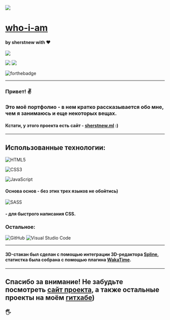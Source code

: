 ![](https://sherstnew.ml/assets/images/glass.svg)
# [who-i-am](https://sherstnew.ml "who-i-am") 
#### by sherstnew with ❤

![](https://sherstnew.ml/assets/images/sdelano.png)

![](https://img.shields.io/github/languages/count/sherstnew/who-i-am) ![](https://img.shields.io/github/repo-size/sherstnew/who-i-am)

![forthebadge](https://forthebadge.com/images/badges/works-on-my-machine.svg)


------------

### Привет! ✌ 
### Это моё портфолио - в нем кратко рассказывается обо мне, чем я занимаюсь и еще некоторых вещах.
#### Кстати, у этого проекта есть сайт - [sherstnew.ml](https://sherstnew.ml "site") :)

------------

## Использованные технологии:

![HTML5](https://img.shields.io/badge/html5-%23E34F26.svg?style=for-the-badge&logo=html5&logoColor=white)

![CSS3](https://img.shields.io/badge/css3-%231572B6.svg?style=for-the-badge&logo=css3&logoColor=white)

![JavaScript](https://img.shields.io/badge/javascript-%23323330.svg?style=for-the-badge&logo=javascript&logoColor=%23F7DF1E)

#### Основа основ - без этих трех языков не обойтись)

![SASS](https://img.shields.io/badge/SASS-hotpink.svg?style=for-the-badge&logo=SASS&logoColor=white)
#### - для быстрого написания CSS.

### Остальное:

![GitHub](https://img.shields.io/badge/github-%23121011.svg?style=for-the-badge&logo=github&logoColor=white) ![Visual Studio Code](https://img.shields.io/badge/Visual%20Studio%20Code-0078d7.svg?style=for-the-badge&logo=visual-studio-code&logoColor=white)

------------

#### 3D-стакан был сделан с помощью интеграции 3D-редактора [Spline](https://spline.design "Spline"), статистка была собрана с помощью плагина [WakaTime](https://wakatime.com "WakaTime").


------------

## Спасибо за внимание! Не забудьте посмотреть [сайт проекта](https://sherstnew.ml), а также остальные проекты на моём [гитхабе](https://github.com/sherstnew "гитхабе")) 

### 🖐






